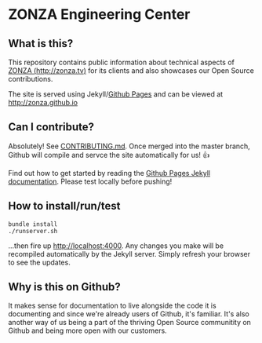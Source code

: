 # ZONZA Engineering Center

## What is this?
This repository contains public information about technical aspects of [ZONZA
(http://zonza.tv)](http://zonza.tv) for its clients and also showcases our
Open Source contributions.

The site is served using Jekyll/[Github Pages](https://pages.github.com/) and
can be viewed at http://zonza.github.io

## Can I contribute?
Absolutely! See [CONTRIBUTING.md](CONTRIBUTING.md). Once merged into the
master branch, Github will compile and servce the site automatically for us!
:thumbsup:

Find out how to get started by reading the [Github Pages Jekyll
documentation](https://help.github.com/articles/using-jekyll-with-pages/).
Please test locally before pushing!

## How to install/run/test

```
bundle install
./runserver.sh
```
...then fire up [http://localhost:4000](). Any changes you make will be recompiled automatically by the Jekyll server. Simply refresh your browser to see the updates.

## Why is this on Github?
It makes sense for documentation to live alongside the code it is documenting
and since we're already users of Github, it's familiar. It's also another way
of us being a part of the thriving Open Source communitity on Github and being
more open with our customers.
